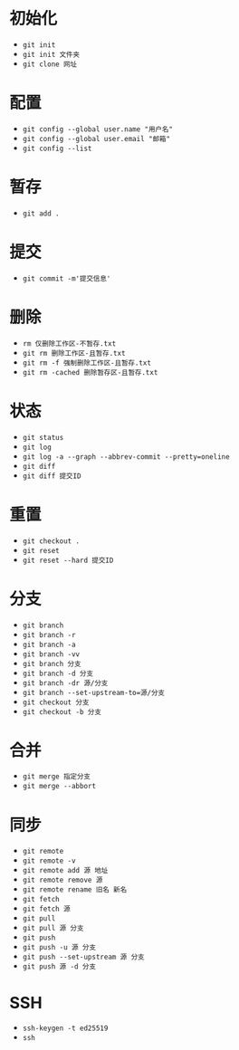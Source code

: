 # 初始化
- `git init`
- `git init 文件夹`
- `git clone 网址`
# 配置
- `git config --global user.name "用户名"`
- `git config --global user.email "邮箱"`
- `git config --list`
# 暂存
- `git add .`
# 提交
- `git commit -m'提交信息'`
# 删除
- `rm 仅删除工作区-不暂存.txt`
- `git rm 删除工作区-且暂存.txt`
- `git rm -f 强制删除工作区-且暂存.txt`
- `git rm -cached 删除暂存区-且暂存.txt`
# 状态
- `git status`
- `git log`
- `git log -a --graph --abbrev-commit --pretty=oneline`
- `git diff`
- `git diff 提交ID`
# 重置
- `git checkout .`
- `git reset`
- `git reset --hard 提交ID`
# 分支
- `git branch`
- `git branch -r`
- `git branch -a`
- `git branch -vv`
- `git branch 分支`
- `git branch -d 分支`
- `git branch -dr 源/分支`
- `git branch --set-upstream-to=源/分支`
- `git checkout 分支`
- `git checkout -b 分支`
# 合并
- `git merge 指定分支`
- `git merge --abbort`
# 同步
- `git remote`
- `git remote -v`
- `git remote add 源 地址`
- `git remote remove 源`
- `git remote rename 旧名 新名`
- `git fetch`
- `git fetch 源`
- `git pull`
- `git pull 源 分支`
- `git push`
- `git push -u 源 分支`
- `git push --set-upstream 源 分支`
- `git push 源 -d 分支`
# SSH
- `ssh-keygen -t ed25519`
- `ssh`